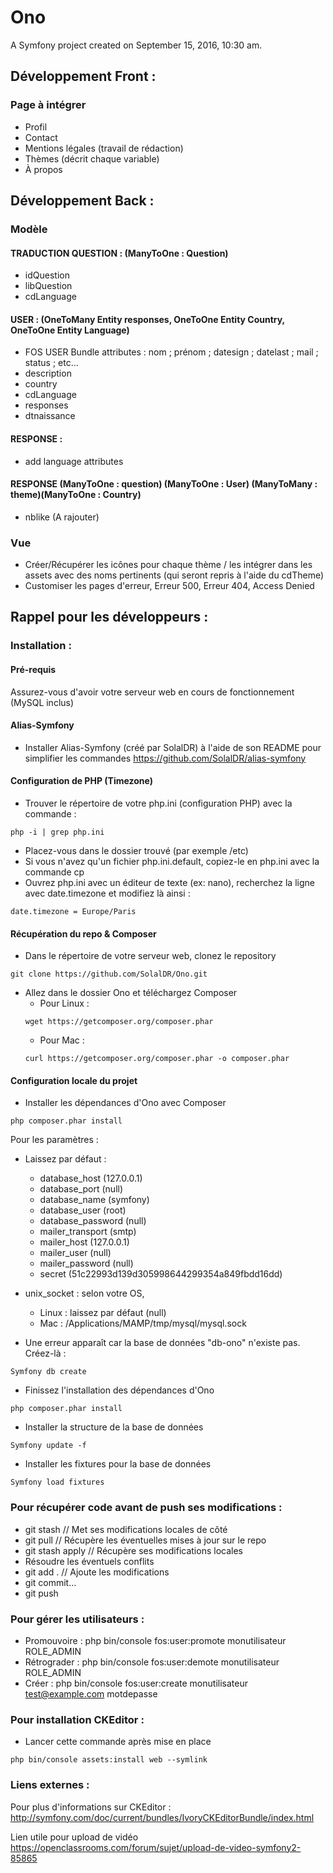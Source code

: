 Ono
===

A Symfony project created on September 15, 2016, 10:30 am.



## Développement Front :

### Page à intégrer
- Profil
- Contact
- Mentions légales (travail de rédaction)
- Thèmes (décrit chaque variable)
- À propos


## Développement Back :

### Modèle

#### TRADUCTION QUESTION : (ManyToOne : Question)
- idQuestion
- libQuestion
- cdLanguage

#### USER : (OneToMany Entity responses, OneToOne Entity Country, OneToOne Entity Language)
- FOS USER Bundle attributes : nom ; prénom ; datesign ; datelast ; mail ; status ; etc...
- description
- country
- cdLanguage
- responses
- dtnaissance

#### RESPONSE :
- add language attributes

#### RESPONSE (ManyToOne : question) (ManyToOne : User) (ManyToMany : theme)(ManyToOne : Country)
- nblike (A rajouter)


### Vue

- Créer/Récupérer les icônes pour chaque thème / les intégrer dans les assets avec des noms pertinents (qui seront repris à l'aide du cdTheme)
- Customiser les pages d'erreur, Erreur 500, Erreur 404, Access Denied




## Rappel pour les développeurs :

### Installation :

#### Pré-requis

Assurez-vous d'avoir votre serveur web en cours de fonctionnement (MySQL inclus)

#### Alias-Symfony

- Installer Alias-Symfony (créé par SolalDR) à l'aide de son README pour simplifier les commandes
  https://github.com/SolalDR/alias-symfony

#### Configuration de PHP (Timezone)

- Trouver le répertoire de votre php.ini (configuration PHP) avec la commande :
```
php -i | grep php.ini
```

- Placez-vous dans le dossier trouvé (par exemple /etc)
- Si vous n'avez qu'un fichier php.ini.default, copiez-le en php.ini avec la commande cp
- Ouvrez php.ini avec un éditeur de texte (ex: nano), recherchez la ligne avec date.timezone et modifiez là ainsi :
```
date.timezone = Europe/Paris
```

#### Récupération du repo & Composer

- Dans le répertoire de votre serveur web, clonez le repository
```
git clone https://github.com/SolalDR/Ono.git
```

- Allez dans le dossier Ono et téléchargez Composer
  - Pour Linux :
  ```
  wget https://getcomposer.org/composer.phar
  ```
  - Pour Mac :
  ```
  curl https://getcomposer.org/composer.phar -o composer.phar
  ```

#### Configuration locale du projet

- Installer les dépendances d'Ono avec Composer
```
php composer.phar install
```

Pour les paramètres :

- Laissez par défaut :
  - database_host (127.0.0.1)
  - database_port (null)
  - database_name (symfony)
  - database_user (root)
  - database_password (null)
  - mailer_transport (smtp)
  - mailer_host (127.0.0.1)
  - mailer_user (null)
  - mailer_password (null)
  - secret (51c22993d139d305998644299354a849fbdd16dd)
- unix_socket : selon votre OS,
  - Linux : laissez par défaut (null)
  - Mac : /Applications/MAMP/tmp/mysql/mysql.sock

- Une erreur apparaît car la base de données "db-ono" n'existe pas. Créez-là :
```
Symfony db create
```

- Finissez l'installation des dépendances d'Ono
```
php composer.phar install
```

- Installer la structure de la base de données
```
Symfony update -f
```

- Installer les fixtures pour la base de données
```
Symfony load fixtures
```

### Pour récupérer code avant de push ses modifications :

- git stash // Met ses modifications locales de côté
- git pull // Récupère les éventuelles mises à jour sur le repo
- git stash apply // Récupère ses modifications locales
- Résoudre les éventuels conflits
- git add . // Ajoute les modifications
- git commit…
- git push

### Pour gérer les utilisateurs :

- Promouvoire : php bin/console fos:user:promote monutilisateur ROLE_ADMIN
- Rétrograder : php bin/console fos:user:demote monutilisateur ROLE_ADMIN
- Créer : php bin/console fos:user:create monutilisateur test@example.com motdepasse

### Pour installation CKEditor :

- Lancer cette commande après mise en place

```
php bin/console assets:install web --symlink
```

### Liens externes :

Pour plus d'informations sur CKEditor :
http://symfony.com/doc/current/bundles/IvoryCKEditorBundle/index.html

Lien utile pour upload de vidéo
https://openclassrooms.com/forum/sujet/upload-de-video-symfony2-85865
